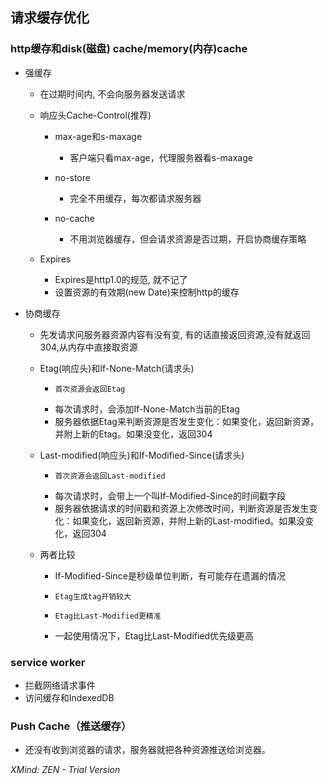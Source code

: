 ## 请求缓存优化

### http缓存和disk(磁盘) cache/memory(内存)cache

- 强缓存

	- 在过期时间内, 不会向服务器发送请求
	- 响应头Cache-Control(推荐)

		- max-age和s-maxage

			- 客户端只看max-age，代理服务器看s-maxage

		- no-store

			- 完全不用缓存，每次都请求服务器

		- no-cache

			- 不用浏览器缓存，但会请求资源是否过期，开启协商缓存策略

	- Expires

		- Expires是http1.0的规范, 就不记了
		- 设置资源的有效期(new Date)来控制http的缓存

- 协商缓存

	- 先发请求问服务器资源内容有没有变, 有的话直接返回资源,没有就返回304,从内存中直接取资源
	-   Etag(响应头)和If-None-Match(请求头)

		-     首次资源会返回Etag
		- 每次请求时，会添加If-None-Match当前的Etag
		- 服务器依据Etag来判断资源是否发生变化：如果变化，返回新资源，并附上新的Etag。如果没变化，返回304

	-   Last-modified(响应头)和If-Modified-Since(请求头)

		-     首次资源会返回Last-modified
		-  每次请求时，会带上一个叫If-Modified-Since的时间戳字段
		- 服务器依据请求的时间戳和资源上次修改时间，判断资源是否发生变化：如果变化，返回新资源，并附上新的Last-modified。如果没变化，返回304

	- 两者比较

		- If-Modified-Since是秒级单位判断，有可能存在遗漏的情况
		-     Etag生成tag开销较大
		-     Etag比Last-Modified更精准
		- 一起使用情况下，Etag比Last-Modified优先级更高

### service worker

- 拦截网络请求事件
- 访问缓存和IndexedDB

### Push Cache（推送缓存）

- 还没有收到浏览器的请求，服务器就把各种资源推送给浏览器。

*XMind: ZEN - Trial Version*